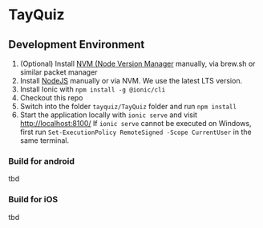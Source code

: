 # TayQuiz

## Development Environment

1. (Optional) Install [NVM (Node Version Manager](https://github.com/nvm-sh/nvm/tree/master) manually, via brew.sh or similar packet manager
2. Install [NodeJS](https://nodejs.org/en) manually or via NVM. We use the latest LTS version.
3. Install Ionic with `npm install -g @ionic/cli`
4. Checkout this repo
5. Switch into the folder `tayquiz/TayQuiz` folder and run `npm install`
6. Start the application locally with `ionic serve` and visit [http://localhost:8100/](http://localhost:8100/)
    If `ionic serve` cannot be executed on Windows, first run `Set-ExecutionPolicy RemoteSigned -Scope CurrentUser` in the same terminal.

### Build for android
tbd

### Build for iOS
tbd
